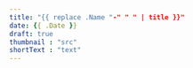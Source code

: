 ```yaml
---
title: "{{ replace .Name "-" " " | title }}"
date: {{ .Date }}
draft: true
thumbnail : "src"
shortText : "text"
---
```


